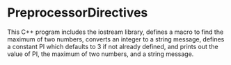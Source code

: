 # PreprocessorDirectives

This C++ program includes the iostream library, defines a macro to find the maximum of two numbers, converts an integer to a string message, defines a constant PI which defaults to 3 if not already defined, and prints out the value of PI, the maximum of two numbers, and a string message.
